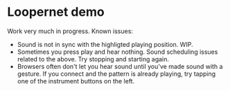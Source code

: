 # Loopernet demo

Work very much in progress. Known issues:

* Sound is not in sync with the highligted playing position.  WIP.
* Sometimes you press play and hear nothing. Sound scheduling issues related to the above. Try stopping and starting again.
* Browsers often don't let you hear sound until you've made sound with a gesture. If you connect and the pattern is already playing, try tapping one of the instrument buttons on the left.
